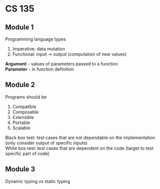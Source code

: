 # CS 135

## Module 1
Programming language types   
1. Imperative: data mutation   
2. Functional: input -> output (computation of new values)

**Argument** - values of parameters passed to a function   
**Parameter** - in function definition

## Module 2
Programs should be
1. Compatible   
2. Composable   
3. Extensible   
4. Portable   
5. Scalable

Black box test: test cases that are not dependable on the implementation (only consider output of specific inputs)   
White box test: test cases that are dependent on the code (target to test specific part of code)   

## Module 3
Dynamic typing vs static typing   